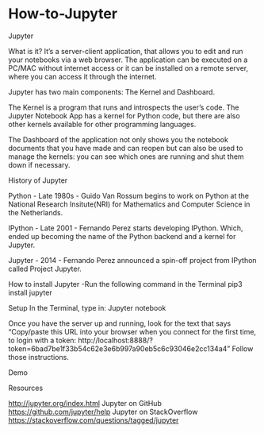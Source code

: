 # How-to-Jupyter

Jupyter 

What is it?
It’s a server-client application, that allows you to edit and run your notebooks via a web browser. The application can be executed on a PC/MAC without internet access or it can be installed on a remote server, where you can access it through the internet. 

Jupyter has two main components: The Kernel and Dashboard.

The Kernel is a program that runs and introspects the user’s code. The Jupyter Notebook App has a kernel for Python code, but there are also other kernels available for other programming languages.

The Dashboard of the application not only shows you the notebook documents that you have made and can reopen but can also be used to manage the kernels: you can see which ones are running and shut them down if necessary.

History of Jupyter

Python - Late 1980s - Guido Van Rossum begins to work on Python at the National Research Insitute(NRI) for Mathematics and Computer Science in the Netherlands.

IPython - Late 2001 - Fernando Perez starts developing IPython. Which, ended up becoming the name of the Python backend and a kernel for Jupyter.

Jupyter - 2014 - Fernando Perez announced a spin-off project from IPython called Project Jupyter. 

How to install Jupyter
-Run the following command in the Terminal 
pip3 install jupyter

Setup
In the Terminal, type in:
Jupyter notebook

Once you have the server up and running, look for the text that says
“Copy/paste this URL into your browser when you connect for the first time,
    to login with a token:
        http://localhost:8888/?token=6bad7be1f33b54c62e3e6b997a90eb5c6c93046e2cc134a4”
Follow those instructions.

Demo







Resources

http://jupyter.org/index.html
Jupyter on GitHub
https://github.com/jupyter/help
Jupyter on StackOverflow
https://stackoverflow.com/questions/tagged/jupyter





